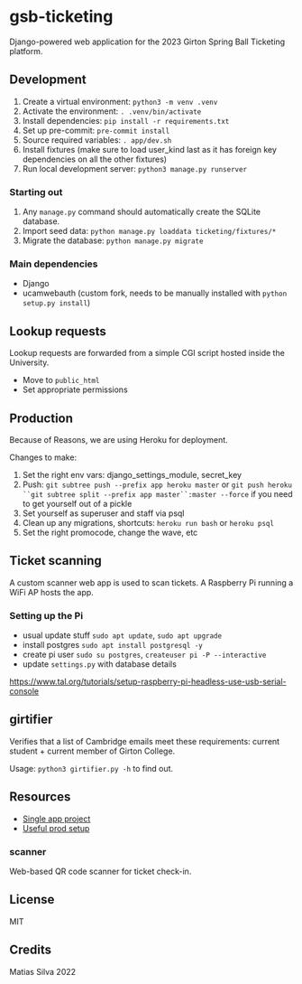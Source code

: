 # gsb-ticketing

Django-powered web application for the 2023 Girton Spring Ball Ticketing platform.

## Development

1. Create a virtual environment: `python3 -m venv .venv`
2. Activate the environment: `. .venv/bin/activate`
3. Install dependencies: `pip install -r requirements.txt`
4. Set up pre-commit: `pre-commit install`
5. Source required variables: `. app/dev.sh`
6. Install fixtures (make sure to load user_kind last as it has foreign key dependencies on all the other fixtures)
7. Run local development server: `python3 manage.py runserver`

### Starting out

1. Any `manage.py` command should automatically create the SQLite database.
2. Import seed data: `python manage.py loaddata ticketing/fixtures/*`
3. Migrate the database: `python manage.py migrate`

### Main dependencies

- Django
- ucamwebauth (custom fork, needs to be manually installed with `python setup.py install`)

## Lookup requests

Lookup requests are forwarded from a simple CGI script hosted inside the University.

- Move to `public_html`
- Set appropriate permissions

## Production

Because of Reasons, we are using Heroku for deployment.

Changes to make:

1. Set the right env vars: django_settings_module, secret_key
2. Push: `git subtree push --prefix app heroku master` or ` git push heroku ``git subtree split --prefix app master``:master --force ` if you need to get yourself out of a pickle
3. Set yourself as superuser and staff via psql
4. Clean up any migrations, shortcuts: `heroku run bash` or `heroku psql`
5. Set the right promocode, change the wave, etc

## Ticket scanning

A custom scanner web app is used to scan tickets. A Raspberry Pi running a WiFi AP hosts the app.

### Setting up the Pi

- usual update stuff `sudo apt update`, `sudo apt upgrade`
- install postgres `sudo apt install postgresql -y`
- create pi user `sudo su postgres`, `createuser pi -P --interactive`
- update `settings.py` with database details

https://www.tal.org/tutorials/setup-raspberry-pi-headless-use-usb-serial-console

## girtifier

Verifies that a list of Cambridge emails meet these requirements: current student + current member of Girton College.

Usage: `python3 girtifier.py -h` to find out.

## Resources

- [Single app project](https://zindilis.com/posts/django-anatomy-for-single-app/)
- [Useful prod setup](https://www.oreilly.com/library/view/lightweight-django/9781491946275/ch01.html)

### scanner

Web-based QR code scanner for ticket check-in.

## License

MIT

## Credits

Matias Silva 2022
